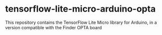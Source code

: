 # tensorflow-lite-micro-arduino-opta
This repository contains the TensorFlow Lite Micro library for Arduino, in a version compatible with the Finder OPTA board
